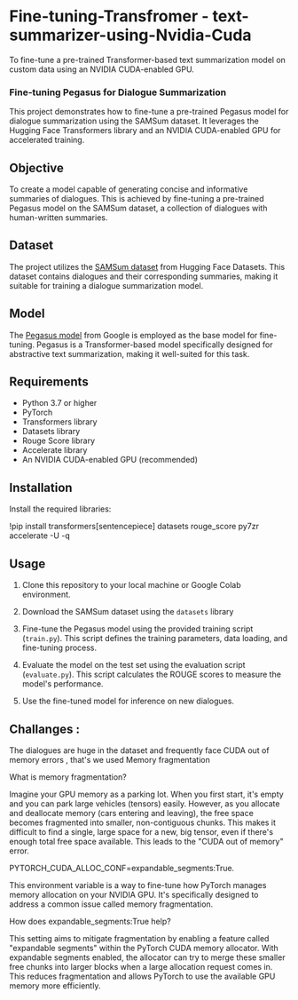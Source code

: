 # Fine-tuning-Transfromer - text-summarizer-using-Nvidia-Cuda

To fine-tune a pre-trained Transformer-based text summarization model on custom data using an NVIDIA CUDA-enabled GPU.

### Fine-tuning Pegasus for Dialogue Summarization

This project demonstrates how to fine-tune a pre-trained Pegasus model for dialogue summarization using the SAMSum dataset. It leverages the Hugging Face Transformers library and an NVIDIA CUDA-enabled GPU for accelerated training.

## Objective

To create a model capable of generating concise and informative summaries of dialogues. This is achieved by fine-tuning a pre-trained Pegasus model on the SAMSum dataset, a collection of dialogues with human-written summaries.

## Dataset

The project utilizes the [SAMSum dataset](https://huggingface.co/datasets/Samsung/samsum) from Hugging Face Datasets. This dataset contains dialogues and their corresponding summaries, making it suitable for training a dialogue summarization model.

## Model

The [Pegasus model](https://huggingface.co/google/pegasus-cnn_dailymail) from Google is employed as the base model for fine-tuning. Pegasus is a Transformer-based model specifically designed for abstractive text summarization, making it well-suited for this task.

## Requirements

* Python 3.7 or higher
* PyTorch
* Transformers library
* Datasets library
* Rouge Score library
* Accelerate library
* An NVIDIA CUDA-enabled GPU (recommended)

## Installation

Install the required libraries:

!pip install transformers[sentencepiece] datasets rouge_score py7zr accelerate -U -q


## Usage

1. Clone this repository to your local machine or Google Colab environment.
2. Download the SAMSum dataset using the `datasets` library

3. Fine-tune the Pegasus model using the provided training script (`train.py`). This script defines the training parameters, data loading, and fine-tuning process.
4. Evaluate the model on the test set using the evaluation script (`evaluate.py`). This script calculates the ROUGE scores to measure the model's performance.
5. Use the fine-tuned model for inference on new dialogues.

## Challanges : 

The dialogues are huge in the dataset and frequently face CUDA out of memory errors , that's we used Memory fragmentation 

What is memory fragmentation?

Imagine your GPU memory as a parking lot. When you first start, it's empty and you can park large vehicles (tensors) easily. However, as you allocate and deallocate memory (cars entering and leaving), the free space becomes fragmented into smaller, non-contiguous chunks. This makes it difficult to find a single, large space for a new, big tensor, even if there's enough total free space available. This leads to the "CUDA out of memory" error.


PYTORCH_CUDA_ALLOC_CONF=expandable_segments:True.

This environment variable is a way to fine-tune how PyTorch manages memory allocation on your NVIDIA GPU. It's specifically designed to address a common issue called memory fragmentation.

How does expandable_segments:True help?

This setting aims to mitigate fragmentation by enabling a feature called "expandable segments" within the PyTorch CUDA memory allocator. With expandable segments enabled, the allocator can try to merge these smaller free chunks into larger blocks when a large allocation request comes in. This reduces fragmentation and allows PyTorch to use the available GPU memory more efficiently.
